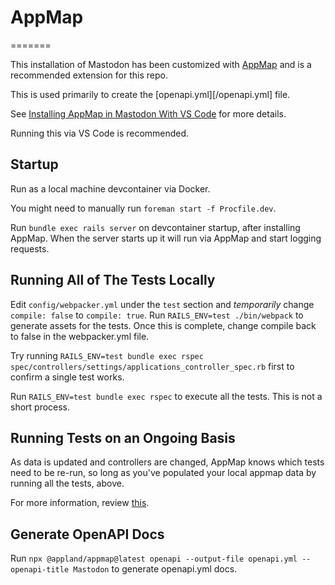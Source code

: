 # AppMap

=======

This installation of Mastodon has been customized with [AppMap](https://appland.com) and is a recommended extension for this repo.

This is used primarily to create the [openapi.yml][/openapi.yml] file.

See [Installing AppMap in Mastodon With VS Code](https://dev.to/appmap/installing-appmap-in-mastodon-with-vs-code-167d) for more details.

Running this via VS Code is recommended.

## Startup

Run as a local machine devcontainer via Docker.

You might need to manually run `foreman start -f Procfile.dev`.

Run `bundle exec rails server` on devcontainer startup, after installing AppMap. When the server starts up it will run via AppMap and start logging requests.

## Running All of The Tests Locally

Edit `config/webpacker.yml` under the `test` section and _temporarily_ change `compile: false` to `compile: true`. Run `RAILS_ENV=test ./bin/webpack` to generate assets for the tests. Once this is complete, change compile back to false in the webpacker.yml file.

Try running `RAILS_ENV=test bundle exec rspec spec/controllers/settings/applications_controller_spec.rb` first to confirm a single test works.

Run `RAILS_ENV=test bundle exec rspec` to execute all the tests. This is not a short process.

## Running Tests on an Ongoing Basis

As data is updated and controllers are changed, AppMap knows which tests need to be re-run, so long as you've populated your local appmap data by running all the tests, above.

For more information, review [this](https://dev.to/appmap/the-fastest-way-to-run-mastodon-tests-5g03).

## Generate OpenAPI Docs

Run `npx @appland/appmap@latest openapi --output-file openapi.yml --openapi-title Mastodon` to generate openapi.yml docs.
